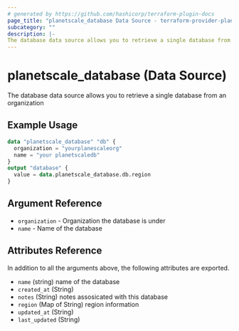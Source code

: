 ```yaml
---
# generated by https://github.com/hashicorp/terraform-plugin-docs
page_title: "planetscale_database Data Source - terraform-provider-planetscale"
subcategory: ""
description: |-
The database data source allows you to retrieve a single database from an organization
---
```


# planetscale_database (Data Source)
The database data source allows you to retrieve a single database from an organization

## Example Usage

```terraform
data "planetscale_database" "db" {
  organization = "yourplanescaleorg"
  name = "your planetscaledb"
}
output "database" {
  value = data.planetscale_database.db.region
}
```
## Argument Reference
- `organization`  - Organization the database is under
- `name` - Name of the database

## Attributes Reference

In addition to all the arguments above, the following attributes are exported.

- `name` (string) name of the database
- `created_at` (String)
- `notes` (String) notes assosicated with this database
- `region` (Map of String) region information
- `updated_at` (String)
- `last_updated` (String)




